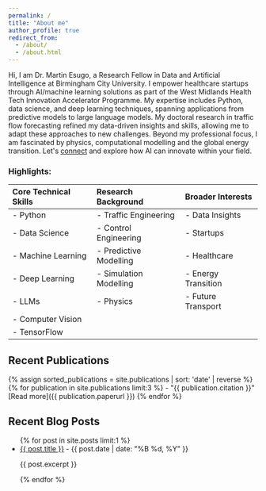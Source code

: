 ```yaml
---
permalink: /
title: "About me"
author_profile: true
redirect_from: 
  - /about/
  - /about.html
---
```


Hi, I am Dr. Martin Esugo, a Research Fellow in Data and Artificial Intelligence at Birmingham City University. I empower healthcare startups through AI/machine learning solutions as part of the West Midlands Health Tech Innovation Accelerator Programme. My expertise includes Python, data science, and deep learning techniques, spanning applications from predictive models to large language models. My doctoral research in traffic flow forecasting refined my data-driven insights and skills, allowing me to adapt these approaches to new challenges. Beyond my professional focus, I am fascinated by physics, computational modelling and the global energy transition. Let's [connect](https://komehz.github.io/contact/) and explore how AI can innovate within your field.

### Highlights:

| Core Technical Skills    | Research Background      | Broader Interests        |
|:-------------------------|:-------------------------|:-------------------------|
| - Python                 | - Traffic Engineering    | - Data Insights          |
| - Data Science           | - Control Engineering    | - Startups               |
| - Machine Learning       | - Predictive Modelling   | - Healthcare             |
| - Deep Learning          | - Simulation Modelling   | - Energy Transition      |
| - LLMs                   | - Physics                | - Future Transport       |
| - Computer Vision        |                          |                          |
| - TensorFlow             |                          |                          |


<h2>Recent Publications</h2>
{% assign sorted_publications = site.publications | sort: 'date' | reverse %}
{% for publication in site.publications limit:3 %}
- "{{ publication.citation }}" [Read more]({{ publication.paperurl }})
{% endfor %}

<h2>Recent Blog Posts</h2>
<ul>
    {% for post in site.posts limit:1 %}
    <li>
        <a href="{{ post.url }}">{{ post.title }}</a> - {{ post.date | date: "%B %d, %Y" }}
        <p>{{ post.excerpt }}</p>
    </li>
    {% endfor %}
</ul>


<!--
## Recent Blog Post

Many of the features of dynamic content management systems (like Wordpress) can be achieved in this fashion, using a fraction of the computational resources and with far less vulnerability to hacking and DDoSing. You can also modify the theme to your heart's content without touching the content of your site. If you get to a point where you've broken something in Jekyll/HTML/CSS beyond repair, your markdown files describing your talks, publications, etc. are safe. You can rollback the changes or even delete the repository and start over -- just be sure to save the markdown files! Finally, you can also write scripts that process the structured data on the site, such as [this one](https://github.com/academicpages/academicpages.github.io/blob/master/talkmap.ipynb) that analyzes metadata in pages about talks to display [a map of every location you've given a talk](https://academicpages.github.io/talkmap.html).


Recent Publication
------
The main configuration file for the site is in the base directory in [_config.yml](https://github.com/academicpages/academicpages.github.io/blob/master/_config.yml), which defines the content in the sidebars and other site-wide features. You will need to replace the default variables with ones about yourself and your site's github repository. The configuration file for the top menu is in [_data/navigation.yml](https://github.com/academicpages/academicpages.github.io/blob/master/_data/navigation.yml). For example, if you don't have a portfolio or blog posts, you can remove those items from that navigation.yml file to remove them from the header. 

Example: editing a markdown file for a talk

For more info
------
More info about configuring academicpages can be found in [the guide](https://academicpages.github.io/markdown/). The [guides for the Minimal Mistakes theme](https://mmistakes.github.io/minimal-mistakes/docs/configuration/) (which this theme was forked from) might also be helpful.
-->
